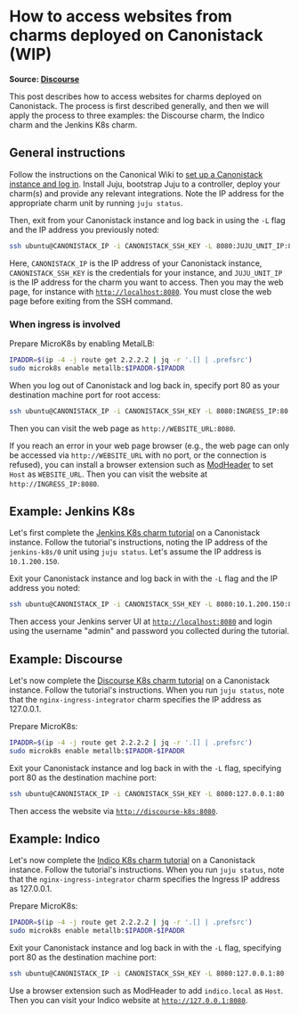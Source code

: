 # How to access websites from charms deployed on Canonistack (WIP)
**Source: [Discourse](https://discourse.canonical.com/t/how-to-access-websites-from-charms-deployed-on-canonistack-wip/4168)**

This post describes how to access websites for charms deployed on Canonistack. The process is first described generally, and then we will apply the process to three examples: the Discourse charm, the Indico charm and the Jenkins K8s charm.

## General instructions
Follow the instructions on the Canonical Wiki to [set up a Canonistack instance and log in](https://wiki.canonical.com/InformationInfrastructure/IS/CanoniStack-BOS01). Install Juju, bootstrap Juju to a controller, deploy your charm(s) and provide any relevant integrations. Note the IP address for the appropriate charm unit by running `juju status`.

Then, exit from your Canonistack instance and log back in using the `-L` flag and the IP address you previously noted:

```bash
ssh ubuntu@CANONISTACK_IP -i CANONISTACK_SSH_KEY -L 8080:JUJU_UNIT_IP:8080
```

Here, `CANONISTACK_IP` is the IP address of your Canonistack instance, `CANONISTACK_SSH_KEY` is the credentials for your instance, and `JUJU_UNIT_IP` is the IP address for the charm you want to access. Then you may the web page, for instance with [`http://localhost:8080`](http://localhost:8080). You must close the web page before exiting from the SSH command.

### When ingress is involved

Prepare MicroK8s by enabling MetalLB:

```bash
IPADDR=$(ip -4 -j route get 2.2.2.2 | jq -r '.[] | .prefsrc')
sudo microk8s enable metallb:$IPADDR-$IPADDR
```

When you log out of Canonistack and log back in, specify port 80 as your destination machine port for root access:

```bash
ssh ubuntu@CANONISTACK_IP -i CANONISTACK_SSH_KEY -L 8080:INGRESS_IP:80
```

Then you can visit the web page as `http://WEBSITE_URL:8080`.

If you reach an error in your web page browser (e.g., the web page can only be accessed via `http://WEBSITE_URL` with no port, or the connection is refused), you can install a browser extension such as [ModHeader](https://chromewebstore.google.com/detail/modheader-modify-http-hea/idgpnmonknjnojddfkpgkljpfnnfcklj) to set `Host` as `WEBSITE_URL`. Then you can visit the website at `http://INGRESS_IP:8080`.

## Example: Jenkins K8s

Let's first complete the [Jenkins K8s charm tutorial](https://charmhub.io/jenkins-k8s/docs/tutorial-getting-started) on a Canonistack instance. Follow the tutorial's instructions, noting the IP address of the `jenkins-k8s/0` unit using `juju status`. Let's assume the IP address is `10.1.200.150`.

Exit your Canonistack instance and log back in with the `-L` flag and the IP address you noted:

```bash
ssh ubuntu@CANONISTACK_IP -i CANONISTACK_SSH_KEY -L 8080:10.1.200.150:8080
```

Then access your Jenkins server UI at [`http://localhost:8080`](http://localhost:8080) and login using the username "admin" and password you collected during the tutorial.

## Example: Discourse

Let's now complete the [Discourse K8s charm tutorial](https://charmhub.io/discourse-k8s/docs/tutorial) on a Canonistack instance. Follow the tutorial's instructions. When you run `juju status`, note that the `nginx-ingress-integrator` charm specifies the IP address as 127.0.0.1.

Prepare MicroK8s:

```bash
IPADDR=$(ip -4 -j route get 2.2.2.2 | jq -r '.[] | .prefsrc')
sudo microk8s enable metallb:$IPADDR-$IPADDR
```

Exit your Canonistack instance and log back in with the `-L` flag, specifying port 80 as the destination machine port:

```bash
ssh ubuntu@CANONISTACK_IP -i CANONISTACK_SSH_KEY -L 8080:127.0.0.1:80
```

Then access the website via [`http://discourse-k8s:8080`](http://discourse-k8s:8080).

## Example: Indico

Let's now complete the [Indico K8s charm tutorial](https://charmhub.io/indico/docs/tutorial) on a Canonistack instance. Follow the tutorial's instructions. When you run `juju status`, note that the `nginx-ingress-integrator` charm specifies the Ingress IP address as 127.0.0.1.

Prepare MicroK8s:

```bash
IPADDR=$(ip -4 -j route get 2.2.2.2 | jq -r '.[] | .prefsrc')
sudo microk8s enable metallb:$IPADDR-$IPADDR
```

Exit your Canonistack instance and log back in with the `-L` flag, specifying port 80 as the destination machine port:

```bash
ssh ubuntu@CANONISTACK_IP -i CANONISTACK_SSH_KEY -L 8080:127.0.0.1:80
```

Use a browser extension such as ModHeader to add `indico.local` as `Host`. Then you can visit your Indico website at [`http://127.0.0.1:8080`](http://127.0.0.1:8080).


